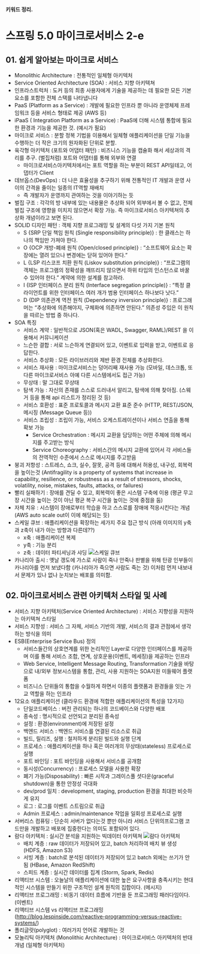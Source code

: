 **키워드 정리.**

# 스프링 5.0 마이크로서비스 2-e 
## 01. 쉽게 알아보는 마이크로 서비스
- Monolithic Architecture : 전통적인 일체형 아키텍처
- Service Oriented Architecture (SOA) : 서비스 지향 아키텍쳐
- 인프라스트럭처 : 도커 등의 최종 사용자에게 기술을 제공하는 데 필요한 모든 기본 요소를 포함한 전체 스택를 나타냅니다
- PaaS (Platform as a Service) : 개발에 필요한 인프라 뿐 아니라 운영체제 프레임워크 등을 서비스 형태로 제공 (AWS 등)
- iPaaS ( Integration Platform as a Service) : PaaS에 더해 시스템 통합에 필요한 환경과 기능을 제공한 것. (예시가 필요)
- 마이크로 서비스 : 분할 정복 기법을 이용해서 일체형 애플리케이션을 단일 기능을 수행하는 더 작은 크기의 원자화된 단위로 분할.
- 육각형 아키텍처 (포트와 어댑터 패턴) : 비즈니스 기능을 캡슐화 해서 세상과의 격리를 추구. (벌집처럼) 포트와 어댑터를 통해 외부와 연결
	- 마이크로서비스아키텍처에서는 포트 역할을 하는 부분이 REST API일테고, 어댑터가 Client
- 데브옵스(DevOps) : 더 나은 효율성을 추구하기 위해 전통적인 IT 개발과 운영 사이의 간격을 줄이는 일종의 IT역할 재배치
	- 즉 개발자가 운영까지 관여하는 것을 이야기하는 듯
- 벌집 구조 : 각각의 방 내부에 있는 내용물은 추상화 되어 외부에서 볼 수 없고, 전체 벌집 구조에 영향을 미치지 않으면서 확장 가능. 즉 마이크로서비스 아키텍쳐의 추상화 개념이라고 보면 된다.
- SOLID 디자인 패턴 : 객체 지향 프로그래밍 및 설계의 다섯 가지 기본 원칙
	- S {SRP 단일 책임 원칙 (Single responsibility principle)} : 한 클래스는 하나의 책임만 가져야 한다.
	- O {OCP 개방-폐쇄 원칙 (Open/closed principle)} : “소프트웨어 요소는 확장에는 열려 있으나 변경에는 닫혀 있어야 한다.”
	- L {LSP 리스코프 치환 원칙 (Liskov substitution principle)} : “프로그램의 객체는 프로그램의 정확성을 깨뜨리지 않으면서 하위 타입의 인스턴스로 바꿀 수 있어야 한다.” 계약에 의한 설계를 참고하라.
	- I {ISP 인터페이스 분리 원칙 (Interface segregation principle)} : “특정 클라이언트를 위한 인터페이스 여러 개가 범용 인터페이스 하나보다 낫다.”
	- D {DIP 의존관계 역전 원칙 (Dependency inversion principle)} : 프로그래머는 “추상화에 의존해야지, 구체화에 의존하면 안된다.” 의존성 주입은 이 원칙을 따르는 방법 중 하나다.
- SOA 특징
	- 서비스 계약 : 일반적으로 JSON(혹은 WADL, Swagger, RAML)/REST 을 이용해서 커뮤니케이션
	- 느슨한 결합 : 서로 느슨하게 연결되어 있고, 이벤트로 입력을 받고, 이벤트로 응답한다.
	- 서비스 추상화 : 모든 라이브러리와 제반 환경 전체를 추상화한다.
	- 서비스 재사용 : 마이크로서비스는 덩어리째 재사용 가능 (모바일, 데스크톱, 또 다른 마이크로서비스 아예 다른 시스템에서도 접근 가능)
	- 무상태 : 말 그대로 무상태
	- 탐색 가능 : 자신의 존재를 스스로 드러내서 알리고, 탐색에 의해 찾아짐. (스웨거 등을 통해 api 리스트가 정리된 것 등)
	- 서비스 호환성 : 표준 프로토콜과 메시지 교환 표준 준수 (HTTP, REST/JSON, 메시징 (Message Queue 등))
	- 서비스 조립성 : 조립이 가능, 서비스 오케스트레이션이나 서비스 연출을 통해 확보 가능
		- Service Orchestration : 메시지 교환을 담당하는 어떤 주체에 의해 메시지를 주고받는 방식
		- Service Choreography : 서비스간의 메시지 교환에 있어서 각 서비스들의 전역적인 수준에서 스스로 메시지를 주고받음
- 붕괴 저항성 : 스트레스, 쇼크, 실수, 잘못, 공격 등에 대해서 허용성, 내구성, 회복력을 높이는것 (Antifragility is a property of systems that increase in capability, resilience, or robustness as a result of stressors, shocks, volatility, noise, mistakes, faults, attacks, or failures)
- 빨리 실패하기 : 장애를 견딜 수 있고, 회복력이 좋은 시스템 구축에 이용 (평균 무고장 시간을 높이는 것이 아닌 평균 복구 시간을 높이는 것에 중점을 둠)
- 자체 치유 : 시스템이 장애로부터 학습을 하고 스스로를 장애에 적응시킨다는 개념 (AWS auto scale out이 이에 해당되는 듯)
- 스케일 큐브 : 애플리케이션을 확장하는 세가지 주요 접근 방식 (아래 이미지의 y축과 z축이 내가 아는 방향과 다른데??)
	- x축 : 애플리케이션 복제
	- y축 : 기능 분리
	- z축 : 데이터 파티셔닝과 샤딩
![스케일 큐브](http://microservices.io/i/DecomposingApplications.021.jpg "스케일 큐브")
- 카나리아 출시 : 옛날 갱도에 가스로 사람이 죽나 안죽나 판별을 위해 탄광 인부들이 카나리아를 먼저 보냈다함 (카나리아가 죽으면 사람도 죽는 것) 이처럼 먼저 내보내서 문제가 있나 없나 눈치보는 배포를 의미함.


## 02. 마이크로서비스 관련 아키텍처 스타일 및 사례
- 서비스 지향 아키텍처(Service Oriented Architecture) : 서비스 지향성을 지원하는 아키텍쳐 스타일
- 서비스 지향성 : 서비스 그 자체, 서비스 기반의 개발, 서비스의 결과 관점에서 생각하는 방식을 의미
- ESB(Enterprise Service Bus) 정의
	- 서비스들간의 상호연계를 위한 논리적인 Layer로 다양한 인터페이스를 제공하며 이를 통해 서비스 조합, 연계, 상호운용(이벤트, 메세징)을 제공하는 인프라
	- Web Service, Intelligent Message Routing, Transformation 기술을 바탕으로 내/외부 정보시스템을 통합, 관리, 사용 지원하는 SOA지원 미들웨어 플랫폼
	- 비즈니스 단위들의 통합을 수월하게 하면서 이종의 플랫폼과 환경들을 잇는 가교 역할을 하는 인프라	
- 12요소 애플리케이션 (클라우드 환경에 적합한 애플리케이션의 특성을 12가지) 
	- 단일코드베이스 : 버전 관리되는 하나의 코드베이스와 다양한 배포
	- 종속성 : 명시적으로 선언되고 분리된 종속성
	- 설정 : 환경(environment)에 저장된 설정
	- 백엔드 서비스 : 백엔드 서비스를 연결된 리소스로 취급
	- 빌드, 릴리즈, 실행 : 철저하게 분리된 빌드와 실행 단계
	- 프로세스 : 애플리케이션을 하나 혹은 여러개의 무상태(stateless) 프로세스로 실행
	- 포트 바인딩 : 포트 바인딩을 사용해서 서비스를 공개함
	- 동시성(Concurrency) : 프로세스 모델을 사용한 확장	
	- 폐기 가능(Disposability) : 빠른 시작과 그레이스풀 셧다운(graceful shutdown)을 통한 안정성 극대화
	- dev/prod 일치 : development, staging, production 환경을 최대한 비슷하게 유지
	- 로그 : 로그를 이벤트 스트림으로 취급
	- Admin 프로세스 : admin/maintenance 작업을 일회성 프로세스로 실행
- 서버리스 컴퓨팅 : 단순히 서버가 없다는것 뿐만 아니라 서비스 단위의프로그램 코드만을 개발하고 배포에 집중한다는 의미도 포함되어 있다.
- 람다 아키텍처 : 실시간 분석을 지원하는 빅데이터 아키텍쳐
![람다 아키텍처](https://t1.daumcdn.net/cfile/tistory/247BBC4B58CFFEB216 "람다 아키텍처")
	- 배치 계층 : raw 데이터가 저장되어 있고, batch 처리하여 배치 뷰 생성 (HDFS, Amazon S3)
	- 서빙 계층 : batch로 분석된 데이터가 저장되어 있고 batch 외에는 쓰기가 안됨 (HBase, Amazon RedShift)
	- 스피드 계층 : 실시간 데이터를 집계 (Storm, Spark, Redis)
- 리액티브 시스템 : 오늘날의 애플리케이션에 대한 높은 요구사항을 충족시키는 현대적인 시스템을 만들기 위한 구조적인 설계 원칙의 집합이다. (메시지)
- 리액티브 프로그래밍 : 비동기 데이터 흐름에 기반을 둔 프로그래밍 패러다임이다. (이벤트)
- 리액티브 시스템 vs 리액티브 프로그래밍 (http://blog.lespinside.com/reactive-programming-versus-reactive-systems/)
- 폴리글랏(polyglot) : 여러가지 언어로 개발하는 것
- 모놀리틱 아키텍처 (Monolithic Architecture) : 마이크로서비스 아키텍처의 반대 개념 (일체형 아키텍처)
